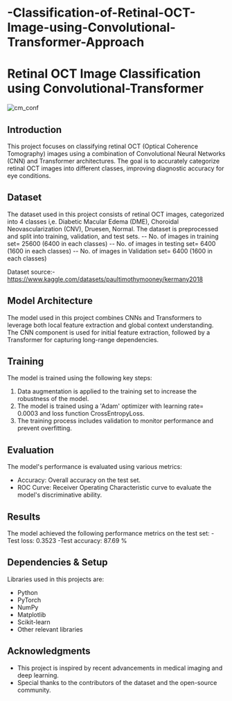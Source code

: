 # -Classification-of-Retinal-OCT-Image-using-Convolutional-Transformer-Approach


# Retinal OCT Image Classification using Convolutional-Transformer


![cm_conf](https://github.com/user-attachments/assets/f42454be-602c-49a2-af76-dd2a63f90e30)

## Introduction
This project focuses on classifying retinal OCT (Optical Coherence Tomography) images using a combination of Convolutional Neural Networks (CNN) and Transformer architectures. The goal is to accurately categorize retinal OCT images into different classes, improving diagnostic accuracy for eye conditions.



## Dataset
The dataset used in this project consists of retinal OCT images, categorized into 4 classes i,e. Diabetic Macular Edema (DME), Choroidal Neovascularization (CNV), Druesen, Normal. The dataset is preprocessed and split into training, validation, and test sets.
-- No. of images in training set= 25600 (6400 in each classes)
-- No. of images in testing set= 6400  (1600 in each classes)
-- No. of images in Validation set= 6400  (1600 in each classes)

Dataset source:- https://www.kaggle.com/datasets/paultimothymooney/kermany2018

## Model Architecture
The model used in this project combines CNNs and Transformers to leverage both local feature extraction and global context understanding. The CNN component is used for initial feature extraction, followed by a Transformer for capturing long-range dependencies.

## Training
The model is trained using the following key steps:
1. Data augmentation is applied to the training set to increase the robustness of the model.
2. The model is trained using a 'Adam' optimizer with learning rate= 0.0003 and loss function CrossEntropyLoss.
3. The training process includes validation to monitor performance and prevent overfitting.

## Evaluation
The model's performance is evaluated using various metrics:
- Accuracy: Overall accuracy on the test set.
- ROC Curve: Receiver Operating Characteristic curve to evaluate the model's discriminative ability.

## Results
The model achieved the following performance metrics on the test set:
-Test loss: 0.3523
-Test accuracy: 87.69 %

## Dependencies & Setup
Libraries used in this projects are:
- Python 
- PyTorch 
- NumPy
- Matplotlib
- Scikit-learn
- Other relevant libraries





## Acknowledgments
- This project is inspired by recent advancements in medical imaging and deep learning.
- Special thanks to the contributors of the dataset and the open-source community.


